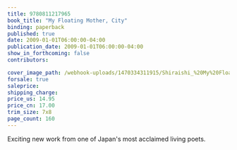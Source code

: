 ```yaml
---
title: 9780811217965
book_title: "My Floating Mother, City"
binding: paperback
published: true
date: 2009-01-01T06:00:00-04:00
publication_date: 2009-01-01T06:00:00-04:00
show_in_forthcoming: false
contributors:

cover_image_path: /webhook-uploads/1470334311915/Shiraishi_%20My%20Floating%20Mother%2C%20City_.jpg
forsale: true
saleprice:
shipping_charge:
price_us: 14.95
price_cn: 17.00
trim_size: 7x8
page_count: 160
---
```

Exciting new work from one of Japan's most acclaimed living poets.

